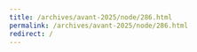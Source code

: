 ```yaml
---
title: /archives/avant-2025/node/286.html
permalink: /archives/avant-2025/node/286.html
redirect: /
---
```

